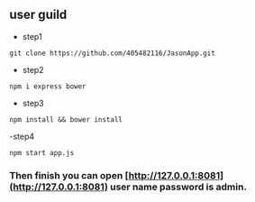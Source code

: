 ## user guild

- step1

```
git clone https://github.com/405482116/JasonApp.git
```

- step2

```
npm i express bower

```
- step3

```
npm install && bower install

```

-step4
```
npm start app.js
```

### Then finish you can open [http://127.0.0.1:8081](http://127.0.0.1:8081) user name password is admin.